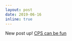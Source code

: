 ```yaml
---
layout: post
date: 2019-06-16
inline: true
---
```

New post up! [CPS can be fun](https://grep-aarkash.github.io/blog/2019/Why-do-I-think-CPS-are-important/)
